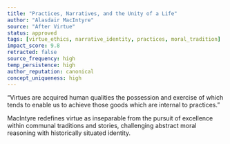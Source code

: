 ```yaml
---
title: "Practices, Narratives, and the Unity of a Life"
author: "Alasdair MacIntyre"
source: "After Virtue"
status: approved
tags: [virtue_ethics, narrative_identity, practices, moral_tradition]
impact_score: 9.8
retracted: false
source_frequency: high
temp_persistence: high
author_reputation: canonical
concept_uniqueness: high
---
```


“Virtues are acquired human qualities the possession and exercise of which tends to enable us to achieve those goods which are internal to practices.”

MacIntyre redefines virtue as inseparable from the pursuit of excellence within communal traditions and stories, challenging abstract moral reasoning with historically situated identity.